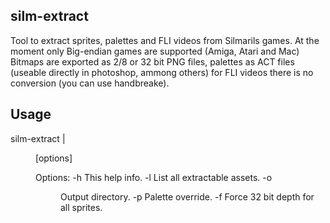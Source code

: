 ##  silm-extract

Tool to extract sprites, palettes and FLI videos from Silmarils games. At the moment only Big-endian games are supported (Amiga, Atari and Mac)
Bitmaps are exported as 2/8 or 32 bit PNG files, palettes as ACT files (useable directly in photoshop, ammong others) for FLI videos there is no conversion (you can use handbreake).

##  Usage

silm-extract <file> | <dir> [options]

Options:
  -h        This help info.
  -l        List all extractable assets.
  -o <dir>  Output directory.
  -p <file> Palette override.
  -f        Force 32 bit depth for all sprites.
